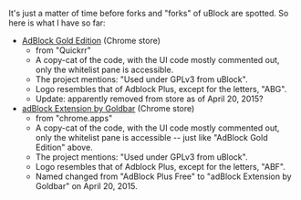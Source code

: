 It's just a matter of time before forks and "forks" of uBlock are spotted. So here is what I have so far:

- [AdBlock Gold Edition](https://chrome.google.com/webstore/detail/adblock-gold-edition/kmooncpopldajlgigepneepagpcnehgg) (Chrome store)
    - from "Quickrr"
    - A copy-cat of the code, with the UI code mostly commented out, only the whitelist pane is accessible.
    - The project mentions: "Used under GPLv3 from uBlock".
    - Logo resembles that of Adblock Plus, except for the letters, "ABG".
    - Update: apparently removed from store as of April 20, 2015?
- [adBlock Extension by Goldbar](https://chrome.google.com/webstore/detail/adblock-extension-by-gold/blabcjmaafmcbofhmjlpeehcmpdlgibo) (Chrome store)
    - from "chrome.apps"
    - A copy-cat of the code, with the UI code mostly commented out, only the whitelist pane is accessible -- just like "AdBlock Gold Edition" above.
    - The project mentions: "Used under GPLv3 from uBlock".
    - Logo resembles that of Adblock Plus, except for the letters, "ABF".
    - Named changed from "AdBlock Plus Free" to "adBlock Extension by Goldbar" on April 20, 2015.
